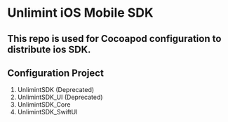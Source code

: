# Unlimint iOS Mobile SDK

## This repo is used for Cocoapod configuration to distribute ios SDK. 

## Configuration Project 
1. UnlimintSDK (Deprecated)
2. UnlimintSDK_UI (Deprecated)
3. UnlimintSDK_Core
4. UnlimintSDK_SwiftUI




